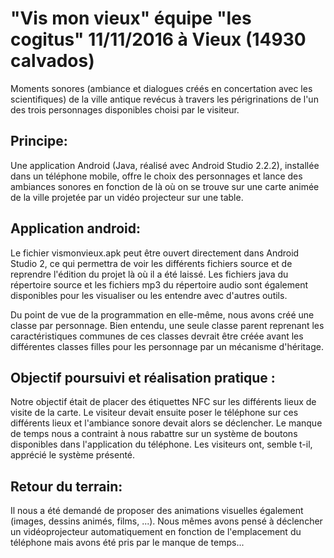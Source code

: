 # "Vis mon vieux" équipe "les cogitus" 11/11/2016 à Vieux (14930 calvados)
Moments sonores (ambiance et dialogues créés en concertation avec les scientifiques) de la ville antique revécus à travers les périgrinations de l'un des trois personnages disponibles choisi par le visiteur.

## Principe:
Une application Android (Java, réalisé avec Android Studio 2.2.2), installée dans un téléphone mobile, offre le choix des personnages et lance des ambiances sonores en fonction de là où on se trouve sur une carte animée de la ville projetée par un vidéo projecteur sur une table.

## Application android:
Le fichier vismonvieux.apk peut être ouvert directement dans Android Studio 2, ce qui permettra de voir les différents fichiers source et de reprendre l'édition du projet là où il a été laissé.
Les fichiers java du répertoire source et les fichiers mp3 du répertoire audio sont également disponibles pour les visualiser ou les entendre avec d'autres outils.

Du point de vue de la programmation en elle-même, nous avons créé une classe par personnage. Bien entendu, une seule classe parent reprenant les caractéristiques communes de ces classes devrait être créée avant les différentes classes filles pour les personnage par un mécanisme d'héritage.

## Objectif poursuivi et réalisation pratique :
Notre objectif était de placer des étiquettes NFC sur les différents lieux de visite de la carte. Le visiteur devait ensuite poser le téléphone sur ces différents lieux et l'ambiance sonore devait alors se déclencher. Le manque de temps nous a contraint à nous rabattre sur un système de boutons disponibles dans l'application du téléphone. Les visiteurs ont, semble t-il, apprécié le système présenté.

## Retour du terrain:
Il nous a été demandé de proposer des animations visuelles également (images, dessins animés, films, ...). Nous mêmes avons pensé à déclencher un vidéoprojecteur automatiquement en fonction de l'emplacement du téléphone mais avons été pris par le manque de temps...
